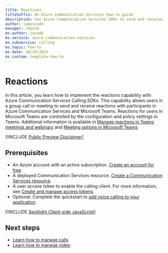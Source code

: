 ```yaml
---
title: Reactions
titleSuffix: An Azure Communication Services how-to guide
description: Use Azure Communication Services SDKs to send and receive reactions.
author: jamescadd
manager: chpalm
ms.author: jacadd
ms.service: azure-communication-services
ms.subservice: calling
ms.topic: how-to 
ms.date: 10/20/2023
ms.custom: template-how-to
---
```


# Reactions
In this article, you learn how to implement the reactions capability with Azure Communication Services Calling SDKs. This capability allows users in a group call or meeting to send and receive reactions with participants in Azure Communication Services and Microsoft Teams. Reactions for users in Microsoft Teams are controlled by the configuration and policy settings in Teams. Additional information is available in [Manage reactions in Teams meetings and webinars](/microsoftteams/manage-reactions-meetings) and [Meeting options in Microsoft Teams](https://support.microsoft.com/en-us/office/meeting-options-in-microsoft-teams-53261366-dbd5-45f9-aae9-a70e6354f88e)

[!INCLUDE [Public Preview Disclaimer](../../includes/public-preview-include-document.md)]

## Prerequisites

- An Azure account with an active subscription. [Create an account for free](https://azure.microsoft.com/free/?WT.mc_id=A261C142F). 
- A deployed Communication Services resource. [Create a Communication Services resource](../../quickstarts/create-communication-resource.md).
- A user access token to enable the calling client. For more information, see [Create and manage access tokens](../../quickstarts/identity/access-tokens.md).
- Optional: Complete the quickstart to [add voice calling to your application](../../quickstarts/voice-video-calling/getting-started-with-calling.md)

[!INCLUDE [Spotlight Client-side JavaScript](./includes/reactions/reactions-web.md)]

## Next steps
- [Learn how to manage calls](./manage-calls.md)
- [Learn how to manage video](./manage-video.md)
